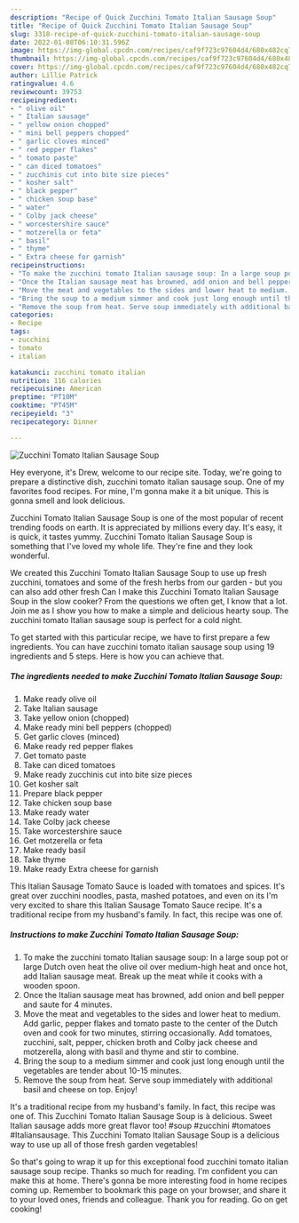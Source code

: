 ```yaml
---
description: "Recipe of Quick Zucchini Tomato Italian Sausage Soup"
title: "Recipe of Quick Zucchini Tomato Italian Sausage Soup"
slug: 3318-recipe-of-quick-zucchini-tomato-italian-sausage-soup
date: 2022-01-08T06:10:31.596Z
image: https://img-global.cpcdn.com/recipes/caf9f723c97604d4/680x482cq70/zucchini-tomato-italian-sausage-soup-recipe-main-photo.jpg
thumbnail: https://img-global.cpcdn.com/recipes/caf9f723c97604d4/680x482cq70/zucchini-tomato-italian-sausage-soup-recipe-main-photo.jpg
cover: https://img-global.cpcdn.com/recipes/caf9f723c97604d4/680x482cq70/zucchini-tomato-italian-sausage-soup-recipe-main-photo.jpg
author: Lillie Patrick
ratingvalue: 4.6
reviewcount: 39753
recipeingredient:
- " olive oil"
- " Italian sausage"
- " yellow onion chopped"
- " mini bell peppers chopped"
- " garlic cloves minced"
- " red pepper flakes"
- " tomato paste"
- " can diced tomatoes"
- " zucchinis cut into bite size pieces"
- " kosher salt"
- " black pepper"
- " chicken soup base"
- " water"
- " Colby jack cheese"
- " worcestershire sauce"
- " motzerella or feta"
- " basil"
- " thyme"
- " Extra cheese for garnish"
recipeinstructions:
- "To make the zucchini tomato Italian sausage soup: In a large soup pot or large Dutch oven heat the olive oil over medium-high heat and once hot, add Italian sausage meat. Break up the meat while it cooks with a wooden spoon."
- "Once the Italian sausage meat has browned, add onion and bell pepper and saute for 4 minutes."
- "Move the meat and vegetables to the sides and lower heat to medium. Add garlic, pepper flakes and tomato paste to the center of the Dutch oven and cook for two minutes, stirring occasionally. Add tomatoes, zucchini, salt, pepper, chicken broth and Colby jack cheese and motzerella, along with basil and thyme and stir to combine."
- "Bring the soup to a medium simmer and cook just long enough until the vegetables are tender about 10-15 minutes."
- "Remove the soup from heat. Serve soup immediately with additional basil and cheese on top. Enjoy!"
categories:
- Recipe
tags:
- zucchini
- tomato
- italian

katakunci: zucchini tomato italian 
nutrition: 116 calories
recipecuisine: American
preptime: "PT10M"
cooktime: "PT45M"
recipeyield: "3"
recipecategory: Dinner

---
```



![Zucchini Tomato Italian Sausage Soup](https://img-global.cpcdn.com/recipes/caf9f723c97604d4/680x482cq70/zucchini-tomato-italian-sausage-soup-recipe-main-photo.jpg)

Hey everyone, it's Drew, welcome to our recipe site. Today, we're going to prepare a distinctive dish, zucchini tomato italian sausage soup. One of my favorites food recipes. For mine, I'm gonna make it a bit unique. This is gonna smell and look delicious.

Zucchini Tomato Italian Sausage Soup is one of the most popular of recent trending foods on earth. It is appreciated by millions every day. It's easy, it is quick, it tastes yummy. Zucchini Tomato Italian Sausage Soup is something that I've loved my whole life. They're fine and they look wonderful.

We created this Zucchini Tomato Italian Sausage Soup to use up fresh zucchini, tomatoes and some of the fresh herbs from our garden - but you can also add other fresh Can I make this Zucchini Tomato Italian Sausage Soup in the slow cooker? From the questions we often get, I know that a lot. Join me as I show you how to make a simple and delicious hearty soup. The zucchini tomato Italian sausage soup is perfect for a cold night.


To get started with this particular recipe, we have to first prepare a few ingredients. You can have zucchini tomato italian sausage soup using 19 ingredients and 5 steps. Here is how you can achieve that.

<!--inarticleads1-->

##### The ingredients needed to make Zucchini Tomato Italian Sausage Soup:

1. Make ready  olive oil
1. Take  Italian sausage
1. Take  yellow onion (chopped)
1. Make ready  mini bell peppers (chopped)
1. Get  garlic cloves (minced)
1. Make ready  red pepper flakes
1. Get  tomato paste
1. Take  can diced tomatoes
1. Make ready  zucchinis cut into bite size pieces
1. Get  kosher salt
1. Prepare  black pepper
1. Take  chicken soup base
1. Make ready  water
1. Take  Colby jack cheese
1. Take  worcestershire sauce
1. Get  motzerella or feta
1. Make ready  basil
1. Take  thyme
1. Make ready  Extra cheese for garnish


This Italian Sausage Tomato Sauce is loaded with tomatoes and spices. It&#39;s great over zucchini noodles, pasta, mashed potatoes, and even on its I&#39;m very excited to share this Italian Sausage Tomato Sauce recipe. It&#39;s a traditional recipe from my husband&#39;s family. In fact, this recipe was one of. 

<!--inarticleads2-->

##### Instructions to make Zucchini Tomato Italian Sausage Soup:

1. To make the zucchini tomato Italian sausage soup: In a large soup pot or large Dutch oven heat the olive oil over medium-high heat and once hot, add Italian sausage meat. Break up the meat while it cooks with a wooden spoon.
1. Once the Italian sausage meat has browned, add onion and bell pepper and saute for 4 minutes.
1. Move the meat and vegetables to the sides and lower heat to medium. Add garlic, pepper flakes and tomato paste to the center of the Dutch oven and cook for two minutes, stirring occasionally. Add tomatoes, zucchini, salt, pepper, chicken broth and Colby jack cheese and motzerella, along with basil and thyme and stir to combine.
1. Bring the soup to a medium simmer and cook just long enough until the vegetables are tender about 10-15 minutes.
1. Remove the soup from heat. Serve soup immediately with additional basil and cheese on top. Enjoy!


It&#39;s a traditional recipe from my husband&#39;s family. In fact, this recipe was one of. This Zucchini Tomato Italian Sausage Soup is à delicious. Sweet Italian sausage adds more great flavor too! #soup #zucchini #tomatoes #Italiansausage. This Zucchini Tomato Italian Sausage Soup is a delicious way to use up all of those fresh garden vegetables! 

So that's going to wrap it up for this exceptional food zucchini tomato italian sausage soup recipe. Thanks so much for reading. I'm confident you can make this at home. There's gonna be more interesting food in home recipes coming up. Remember to bookmark this page on your browser, and share it to your loved ones, friends and colleague. Thank you for reading. Go on get cooking!
